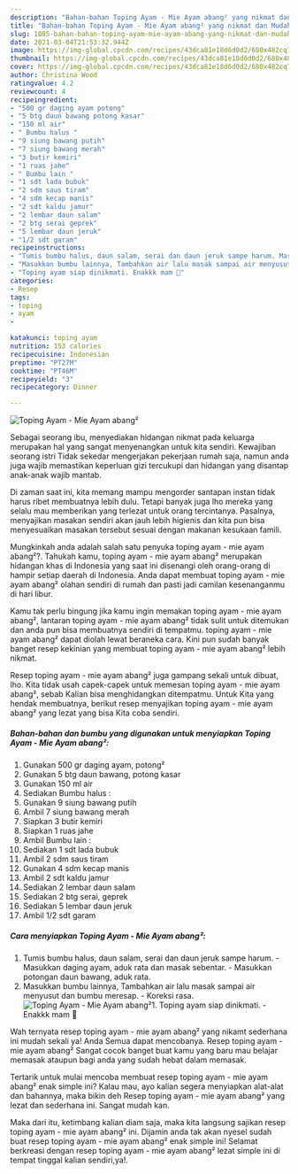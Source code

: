 ```yaml
---
description: "Bahan-bahan Toping Ayam - Mie Ayam abang² yang nikmat dan Mudah Dibuat"
title: "Bahan-bahan Toping Ayam - Mie Ayam abang² yang nikmat dan Mudah Dibuat"
slug: 1085-bahan-bahan-toping-ayam-mie-ayam-abang-yang-nikmat-dan-mudah-dibuat
date: 2021-03-04T21:53:32.944Z
image: https://img-global.cpcdn.com/recipes/43dca81e18d6d0d2/680x482cq70/toping-ayam-mie-ayam-abang-foto-resep-utama.jpg
thumbnail: https://img-global.cpcdn.com/recipes/43dca81e18d6d0d2/680x482cq70/toping-ayam-mie-ayam-abang-foto-resep-utama.jpg
cover: https://img-global.cpcdn.com/recipes/43dca81e18d6d0d2/680x482cq70/toping-ayam-mie-ayam-abang-foto-resep-utama.jpg
author: Christina Wood
ratingvalue: 4.2
reviewcount: 4
recipeingredient:
- "500 gr daging ayam potong"
- "5 btg daun bawang potong kasar"
- "150 ml air"
- " Bumbu halus "
- "9 siung bawang putih"
- "7 siung bawang merah"
- "3 butir kemiri"
- "1 ruas jahe"
- " Bumbu lain "
- "1 sdt lada bubuk"
- "2 sdm saus tiram"
- "4 sdm kecap manis"
- "2 sdt kaldu jamur"
- "2 lembar daun salam"
- "2 btg serai geprek"
- "5 lembar daun jeruk"
- "1/2 sdt garam"
recipeinstructions:
- "Tumis bumbu halus, daun salam, serai dan daun jeruk sampe harum. Masukkan daging ayam, aduk rata dan masak sebentar. Masukkan potongan daun bawang, aduk rata."
- "Masukkan bumbu lainnya, Tambahkan air lalu masak sampai air menyusut dan bumbu meresap. Koreksi rasa."
- "Toping ayam siap dinikmati. Enakkk mam 🤤"
categories:
- Resep
tags:
- toping
- ayam
- 

katakunci: toping ayam  
nutrition: 153 calories
recipecuisine: Indonesian
preptime: "PT27M"
cooktime: "PT46M"
recipeyield: "3"
recipecategory: Dinner

---
```



![Toping Ayam - Mie Ayam abang²](https://img-global.cpcdn.com/recipes/43dca81e18d6d0d2/680x482cq70/toping-ayam-mie-ayam-abang-foto-resep-utama.jpg)

Sebagai seorang ibu, menyediakan hidangan nikmat pada keluarga merupakan hal yang sangat menyenangkan untuk kita sendiri. Kewajiban seorang istri Tidak sekedar mengerjakan pekerjaan rumah saja, namun anda juga wajib memastikan keperluan gizi tercukupi dan hidangan yang disantap anak-anak wajib mantab.

Di zaman  saat ini, kita memang mampu mengorder santapan instan tidak harus ribet membuatnya lebih dulu. Tetapi banyak juga lho mereka yang selalu mau memberikan yang terlezat untuk orang tercintanya. Pasalnya, menyajikan masakan sendiri akan jauh lebih higienis dan kita pun bisa menyesuaikan masakan tersebut sesuai dengan makanan kesukaan famili. 



Mungkinkah anda adalah salah satu penyuka toping ayam - mie ayam abang²?. Tahukah kamu, toping ayam - mie ayam abang² merupakan hidangan khas di Indonesia yang saat ini disenangi oleh orang-orang di hampir setiap daerah di Indonesia. Anda dapat membuat toping ayam - mie ayam abang² olahan sendiri di rumah dan pasti jadi camilan kesenanganmu di hari libur.

Kamu tak perlu bingung jika kamu ingin memakan toping ayam - mie ayam abang², lantaran toping ayam - mie ayam abang² tidak sulit untuk ditemukan dan anda pun bisa membuatnya sendiri di tempatmu. toping ayam - mie ayam abang² dapat diolah lewat beraneka cara. Kini pun sudah banyak banget resep kekinian yang membuat toping ayam - mie ayam abang² lebih nikmat.

Resep toping ayam - mie ayam abang² juga gampang sekali untuk dibuat, lho. Kita tidak usah capek-capek untuk memesan toping ayam - mie ayam abang², sebab Kalian bisa menghidangkan ditempatmu. Untuk Kita yang hendak membuatnya, berikut resep menyajikan toping ayam - mie ayam abang² yang lezat yang bisa Kita coba sendiri.

<!--inarticleads1-->

##### Bahan-bahan dan bumbu yang digunakan untuk menyiapkan Toping Ayam - Mie Ayam abang²:

1. Gunakan 500 gr daging ayam, potong²
1. Gunakan 5 btg daun bawang, potong kasar
1. Gunakan 150 ml air
1. Sediakan  Bumbu halus :
1. Gunakan 9 siung bawang putih
1. Ambil 7 siung bawang merah
1. Siapkan 3 butir kemiri
1. Siapkan 1 ruas jahe
1. Ambil  Bumbu lain :
1. Sediakan 1 sdt lada bubuk
1. Ambil 2 sdm saus tiram
1. Gunakan 4 sdm kecap manis
1. Ambil 2 sdt kaldu jamur
1. Sediakan 2 lembar daun salam
1. Sediakan 2 btg serai, geprek
1. Sediakan 5 lembar daun jeruk
1. Ambil 1/2 sdt garam




<!--inarticleads2-->

##### Cara menyiapkan Toping Ayam - Mie Ayam abang²:

1. Tumis bumbu halus, daun salam, serai dan daun jeruk sampe harum. - Masukkan daging ayam, aduk rata dan masak sebentar. - Masukkan potongan daun bawang, aduk rata.
1. Masukkan bumbu lainnya, Tambahkan air lalu masak sampai air menyusut dan bumbu meresap. - Koreksi rasa.
<img src="//assets-global.cpcdn.com/assets/icons/button_play-2c75c40dde080a61004c1f40b05d8f140eaff45d7e9e6481dc71c63d2e7c4909.png" alt="Toping Ayam - Mie Ayam abang²">1. Toping ayam siap dinikmati. - Enakkk mam 🤤




Wah ternyata resep toping ayam - mie ayam abang² yang nikamt sederhana ini mudah sekali ya! Anda Semua dapat mencobanya. Resep toping ayam - mie ayam abang² Sangat cocok banget buat kamu yang baru mau belajar memasak ataupun bagi anda yang sudah hebat dalam memasak.

Tertarik untuk mulai mencoba membuat resep toping ayam - mie ayam abang² enak simple ini? Kalau mau, ayo kalian segera menyiapkan alat-alat dan bahannya, maka bikin deh Resep toping ayam - mie ayam abang² yang lezat dan sederhana ini. Sangat mudah kan. 

Maka dari itu, ketimbang kalian diam saja, maka kita langsung sajikan resep toping ayam - mie ayam abang² ini. Dijamin anda tak akan nyesel sudah buat resep toping ayam - mie ayam abang² enak simple ini! Selamat berkreasi dengan resep toping ayam - mie ayam abang² lezat simple ini di tempat tinggal kalian sendiri,ya!.

